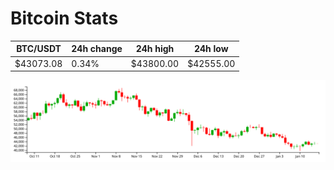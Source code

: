 # Bitcoin Stats

BTC/USDT|24h change|24h high|24h low|
|---|---|---|---|
|$43073.08|0.34%|$43800.00|$42555.00|

<img src="./chart.svg">
